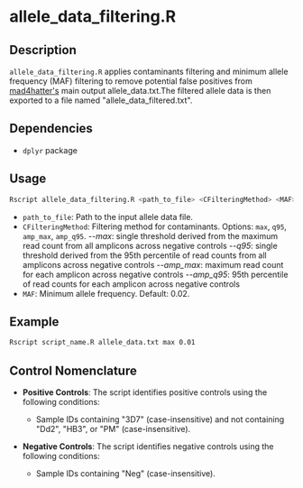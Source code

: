 # allele_data_filtering.R

## Description

`allele_data_filtering.R` applies contaminants filtering and minimum allele frequency (MAF) filtering to remove potential false positives from [mad4hatter's](https://github.com/EPPIcenter/mad4hatter) main output allele_data.txt.The filtered allele data is then exported to a file named "allele_data_filtered.txt".

## Dependencies

- `dplyr` package

## Usage

```bash
Rscript allele_data_filtering.R <path_to_file> <CFilteringMethod> <MAF>
```

- `path_to_file`: Path to the input allele data file.
- `CFilteringMethod`: Filtering method for contaminants. Options: `max`, `q95`, `amp_max`, `amp_q95`.
--*max*: single threshold derived from the maximum read count from all amplicons across negative controls
--*q95*: single threshold derived from the 95th percentile of read counts from all amplicons across negative controls
--*amp_max*: maximum read count for each amplicon across negative controls
--*amp_q95*:  95th percentile of read counts for each amplicon across negative controls
- `MAF`: Minimum allele frequency. Default: 0.02.

## Example

```bash
Rscript script_name.R allele_data.txt max 0.01
```

## Control Nomenclature

- **Positive Controls**: The script identifies positive controls using the following conditions:
  - Sample IDs containing "3D7" (case-insensitive) and not containing "Dd2", "HB3", or "PM" (case-insensitive).

- **Negative Controls**: The script identifies negative controls using the following conditions:
  - Sample IDs containing "Neg" (case-insensitive).
